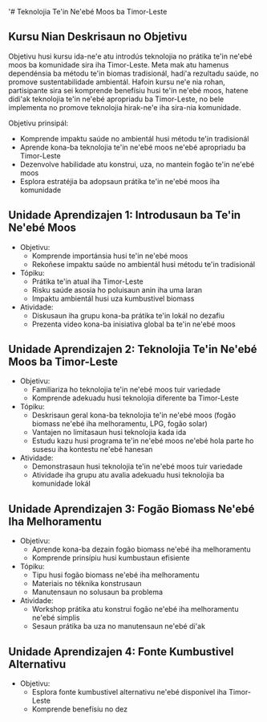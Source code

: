 '# Teknolojia Te'in Ne'ebé Moos ba Timor-Leste

## Kursu Nian Deskrisaun no Objetivu

Objetivu husi kursu ida-ne'e atu introdús teknolojia no prátika te'in ne'ebé moos ba komunidade sira iha Timor-Leste. Meta mak atu hamenus dependénsia ba métodu te'in biomas tradisionál, hadi'a rezultadu saúde, no promove sustentabilidade ambientál. Hafoin kursu ne'e nia rohan, partisipante sira sei komprende benefísiu husi te'in ne'ebé moos, hatene didi'ak teknolojia te'in ne'ebé apropriadu ba Timor-Leste, no bele implementa no promove teknolojia hirak-ne'e iha sira-nia komunidade.

Objetivu prinsipál:
- Komprende impaktu saúde no ambientál husi métodu te'in tradisionál
- Aprende kona-ba teknolojia te'in ne'ebé moos ne'ebé apropriadu ba Timor-Leste
- Dezenvolve habilidade atu konstrui, uza, no mantein fogão te'in ne'ebé moos
- Esplora estratéjia ba adopsaun prátika te'in ne'ebé moos iha komunidade

## Unidade Aprendizajen 1: Introdusaun ba Te'in Ne'ebé Moos
- Objetivu:
  * Komprende importánsia husi te'in ne'ebé moos
  * Rekoñese impaktu saúde no ambientál husi métodu te'in tradisionál
- Tópiku:
  * Prátika te'in atual iha Timor-Leste
  * Risku saúde asosia ho poluisaun anin iha uma laran
  * Impaktu ambientál husi uza kumbustivel biomass
- Atividade:
  * Diskusaun iha grupu kona-ba prátika te'in lokál no dezafiu
  * Prezenta video kona-ba inisiativa global ba te'in ne'ebé moos

## Unidade Aprendizajen 2: Teknolojia Te'in Ne'ebé Moos ba Timor-Leste
- Objetivu:
  * Familiariza ho teknolojia te'in ne'ebé moos tuir variedade
  * Komprende adekuadu husi teknolojia diferente ba Timor-Leste
- Tópiku:
  * Deskrisaun geral kona-ba teknolojia te'in ne'ebé moos (fogão biomass ne'ebé iha melhoramentu, LPG, fogão solar)
  * Vantajen no limitasaun husi teknolojia kada ida
  * Estudu kazu husi programa te'in ne'ebé moos ne'ebé hola parte ho susesu iha kontestu ne'ebé hanesan
- Atividade:
  * Demonstrasaun husi teknolojia te'in ne'ebé moos tuir variedade
  * Atividade iha grupu atu avalia adekuadu husi teknolojia ba komunidade lokál

## Unidade Aprendizajen 3: Fogão Biomass Ne'ebé Iha Melhoramentu
- Objetivu:
  * Aprende kona-ba dezain fogão biomass ne'ebé iha melhoramentu
  * Komprende prinsípiu husi kumbustaun efisiente
- Tópiku:
  * Tipu husi fogão biomass ne'ebé iha melhoramentu
  * Materiais no téknika konstrusaun
  * Manutensaun no solusaun ba problema
- Atividade:
  * Workshop prátika atu konstrui fogão ne'ebé iha melhoramentu ne'ebé simplis
  * Sesaun prátika ba uza no manutensaun ne'ebé di'ak

## Unidade Aprendizajen 4: Fonte Kumbustivel Alternativu
- Objetivu:
  * Esplora fonte kumbustivel alternativu ne'ebé disponível iha Timor-Leste
  * Komprende benefísiu no dez